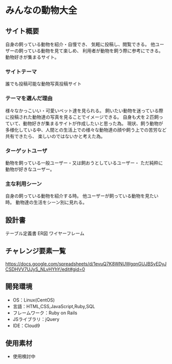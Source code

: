 # みんなの動物大全

## サイト概要
自身の飼っている動物を紹介・自慢でき、
気軽に投稿し、閲覧できる。
他ユーザーの飼っている動物を見て楽しめ、
利用者が動物を飼う際に参考にできる。
動物好きが集まるサイト。

### サイトテーマ
誰でも投稿可能な動物写真投稿サイト

### テーマを選んだ理由
様々なかっこいい・可愛いペット達を見られる。
飼いたい動物を迷っている際に投稿された動物達の写真を見ることでイメージできる。
自身も犬を２匹飼っていて、動物好きが集まるサイトが作成したいと思った為。
現状、飼う動物が多様化している中、人間との生活上での様々な動物達の顔や飼う上での苦労など共有できたら、
楽しいのではないかと考えた為。

### ターゲットユーザ
動物を飼っている一般ユーザー・又は飼おうとしているユーザー・
ただ純粋に動物が好きなユーザー。

### 主な利用シーン
自身の飼っている動物を紹介する時。
他ユーザーが飼っている動物を見たい時。
動物達の生活をシーン別に見れる。

## 設計書
テーブル定義書
ER図
ワイヤーフレーム

## チャレンジ要素一覧
https://docs.google.com/spreadsheets/d/1evuQ7K8WNUWgqnGUJBSyEDyJCSDHVV7UJyS_NLvHYhY/edit#gid=0

## 開発環境
- OS：Linux(CentOS)
- 言語：HTML,CSS,JavaScript,Ruby,SQL
- フレームワーク：Ruby on Rails
- JSライブラリ：jQuery
- IDE：Cloud9

## 使用素材
- 使用検討中